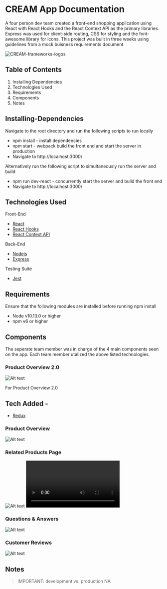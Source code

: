 # CREAM App Documentation
A four person dev team created a front-end shopping application using React with React Hooks and the React Context API as the primary libraries. Express was used for client-side routing, CSS for styling and the font-awesome library for icons. This project was built in three weeks using guidelines from a mock buisness requirements document.

![CREAM-frameworks-logos](./READMEimgs/Cream-Framework-Logos.png)

## Table of Contents
1. Installing Dependencies
2. Technologies Used
3. Requirements
4. Components
5. Notes

## Installing-Dependencies
Navigate to the root directory and run the following scripts to run locally
- npm install - install dependencies
- npm start - webpack build the front end and start the server in production
- Navigate to http://localhost:3000/

Alternatively run the following script to simultaneously run the server and build
- npm run dev-react - concurrently start the server and build the front end
- Navigate to http://localhost:3000/

## Technologies Used
Front-End
- [React](https://reactjs.org/)
- [React Hooks](https://reactjs.org/docs/hooks-intro.html)
- [React Context API](https://reactjs.org/docs/context.html)


Back-End
- [Nodejs](https://nodejs.org/en/)
- [Express](https://expressjs.com/)

Testing Suite
- [Jest](https://jestjs.io/docs/api)

## Requirements
Ensure that the following modules are installed before running npm install

- Node v10.13.0 or higher
- npm v6 or higher

## Components
The seperate team member was in charge of the 4 main components seen on the app. Each team member utalized the above listed technologies.

### Product Overview 2.0

![Alt text](READMEimgs/Overview2.0.png?raw=true "Title")

For Product Overview 2.0

## Tech Added -
- [Redux](https://redux.js.org)

### Product Overview

![Alt text](READMEimgs/Overview.png?raw=true "Title")

### Related Products Page

![Alt text](READMEimgs/Related.png?raw=true "Title")
![Related-Products-Demo](READMEimgs/Related-Products-Demo.mp4)


### Questions & Answers

![Alt text](READMEimgs/QA.png?raw=true "Title")

### Customer Reviews

![Alt text](READMEimgs/Reviews.png?raw=true "Title")

## Notes
>IMPORTANT: development vs. production
>NA